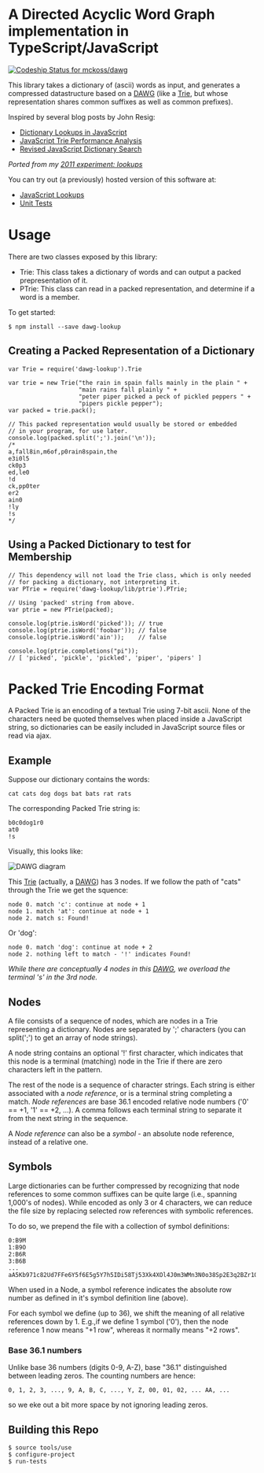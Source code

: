 # A Directed Acyclic Word Graph implementation in TypeScript/JavaScript

[ ![Codeship Status for mckoss/dawg](https://app.codeship.com/projects/1f493ab0-e53d-0134-5322-3a71122f3fca/status?branch=master)](https://app.codeship.com/projects/206435)

This library takes a dictionary of (ascii) words as input, and generates a
compressed datastructure based on a [DAWG] (like a [Trie], but whose
representation shares common suffixes as well as common prefixes).

Inspired by several blog posts by John Resig:

- [Dictionary Lookups in
  JavaScript](http://ejohn.org/blog/dictionary-lookups-in-javascript/)
- [JavaScript Trie Performance
  Analysis](http://ejohn.org/blog/javascript-trie-performance-analysis/)
- [Revised JavaScript Dictionary
  Search](http://ejohn.org/blog/revised-javascript-dictionary-search/)

_Ported from my [2011 experiment: lookups](https://github.com/mckoss/lookups)_

You can try out (a previously) hosted version of this software at:

- [JavaScript Lookups](http://lookups.pageforest.com/)
- [Unit Tests](http://lookups.pageforest.com/test/test-runner.html)

# Usage

There are two classes exposed by this library:

- Trie: This class takes a dictionary of words and can output a packed
  prepresentation of it.
- PTrie: This class can read in a packed representation, and determine
  if a word is a member.

To get started:

```
$ npm install --save dawg-lookup
```

## Creating a Packed Representation of a Dictionary

```
var Trie = require('dawg-lookup').Trie

var trie = new Trie("the rain in spain falls mainly in the plain " +
                    "main rains fall plainly " +
                    "peter piper picked a peck of pickled peppers " +
                    "pipers pickle pepper");
var packed = trie.pack();

// This packed representation would usually be stored or embedded
// in your program, for use later.
console.log(packed.split(';').join('\n'));
/*
a,fall8in,m6of,p0rain8spain,the
e3i0l5
ck0p3
ed,le0
!d
ck,pp0ter
er2
ain0
!ly
!s
*/
```

## Using a Packed Dictionary to test for Membership

```
// This dependency will not load the Trie class, which is only needed
// for packing a dictionary, not interpreting it.
var PTrie = require('dawg-lookup/lib/ptrie').PTrie;

// Using 'packed' string from above.
var ptrie = new PTrie(packed);

console.log(ptrie.isWord('picked')); // true
console.log(ptrie.isWord('foobar')); // false
console.log(ptrie.isWord('ain'));    // false

console.log(ptrie.completions("pi"));
// [ 'picked', 'pickle', 'pickled', 'piper', 'pipers' ]
```

# Packed Trie Encoding Format

A Packed Trie is an encoding of a textual Trie using 7-bit ascii. None of
the characters need be quoted themselves when placed inside a
JavaScript string, so dictionaries can be easily included in
JavaScript source files or read via ajax.

## Example

Suppose our dictionary contains the words:

    cat cats dog dogs bat bats rat rats

The corresponding Packed Trie string is:

    b0c0dog1r0
    at0
    !s

Visually, this looks like:

![DAWG diagram](https://g.gravizo.com/svg?digraph%20DAWG%20{%20%20aize%20=%20%224,%204%22;%20%200%20[label=%22start%22]%20%201%20[label=%22%22]%20%202%20[label=%22bat,%20cat,%20rat,%20dog%22]%20%203%20[label=%22bats,%20cats,%20rats,%20dogs%22]%20%200%20-%3E%201%20[label=%22b%22]%20%200%20-%3E%201%20[label=%22c%22]%20%200%20-%3E%202%20[label=%22dog%22]%20%200%20-%3E%201%20[label=%22r%22]%20%201%20-%3E%202%20[label=%22at%22]%20%202%20-%3E%203%20[label=%22s%22]})

<!-- 
Source code for the above, which can be edited at g.gravizo.com:

digraph DAWG {
  aize = "4, 4";
  0 [label="start"]
  1 [label=""]
  2 [label="bat, cat, rat, dog"]
  3 [label="bats, cats, rats, dogs"]
  0 -> 1 [label="b"]
  0 -> 1 [label="c"]
  0 -> 2 [label="dog"]
  0 -> 1 [label="r"]
  1 -> 2 [label="at"]
  2 -> 3 [label="s"]
}

-->

This [Trie] (actually, a [DAWG]) has 3 nodes. If we follow the path of
"cats" through the Trie we get the squence:

    node 0. match 'c': continue at node + 1
    node 1. match 'at': continue at node + 1
    node 2. match s: Found!

Or 'dog':

    node 0. match 'dog': continue at node + 2
    node 2. nothing left to match - '!' indicates Found!

_While there are conceptually 4 nodes in this [DAWG], we overload the terminal
's' in the 3rd node._

## Nodes

A file consists of a sequence of nodes, which are nodes in a Trie
representing a dictionary. Nodes are separated by ';' characters (you
can split(';') to get an array of node strings).

A node string contains an optional '!' first character, which
indicates that this node is a terminal (matching) node in the Trie if
there are zero characters left in the pattern.

The rest of the node is a sequence of character strings. Each string
is either associated with a *node reference*, or is a terminal string
completing a match. *Node references* are base 36.1 encoded relative
node numbers ('0' == +1, '1' == +2, ...). A comma follows each
terminal string to separate it from the next string in the sequence.

A *Node reference* can also be a *symbol* - an absolute node
reference, instead of a relative one.

## Symbols

Large dictionaries can be further compressed by recognizing that node
references to some common suffixes can be quite large (i.e., spanning
1,000's of nodes). While encoded as only 3 or 4 characters, we can
reduce the file size by replacing selected row references with
symbolic references.

To do so, we prepend the file with a collection of symbol definitions:

    0:B9M
    1:B9O
    2:B6R
    3:B6B
    ...
    aA5Kb971c82Ud7FFe6Y5f6E5g5Y7h5IDi58Tj53Xk4XOl4J0m3WMn3N0o38Sp2E3q2BZr1QIs0JFtXHuLPvE2w4Kx41y24zS

When used in a Node, a symbol reference indicates the absolute row
number as defined in it's symbol definition line (above).

For each symbol we define (up to 36), we shift the meaning of all
relative references down by 1. E.g.,if we define 1 symbol ('0'), then
the node reference 1 now means "+1 row", whereas it normally means "+2
rows".

### Base 36.1 numbers

Unlike base 36 numbers (digits 0-9, A-Z), base "36.1" distinguished
between leading zeros. The counting numbers are hence:

    0, 1, 2, 3, ..., 9, A, B, C, ..., Y, Z, 00, 01, 02, ... AA, ...

so we eke out a bit more space by not ignoring leading zeros.

## Building this Repo

```
$ source tools/use
$ configure-project
$ run-tests
```

  [Trie]: http://en.wikipedia.org/wiki/Trie
  [DAWG]: http://en.wikipedia.org/wiki/Directed_acyclic_word_graph
